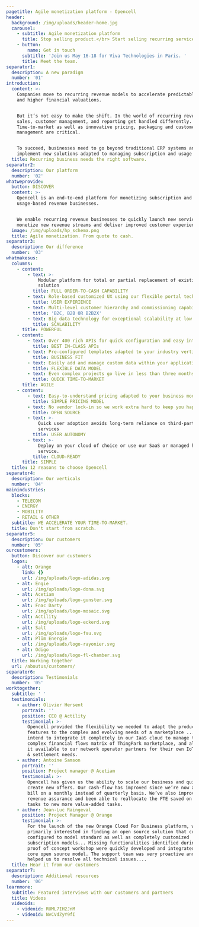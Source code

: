 ```yaml
---
pagetitle: Agile monetization platform - Opencell
header:
  background: /img/uploads/header-home.jpg
  carousel:
    - subtitle: Agile monetization platform
      title: Stop selling product.</br> Start selling recurring services.
    - button:
        name: Get in touch
      subtitle: 'Join us May 16-18 for Viva Technologies in Paris. '
      title: Meet the team.
separator1:
  description: A new paradigm
  number: '01'
introduction:
  content: >-
    Companies move to recurring revenue models to accelerate predictable growth
    and higher financial valuations.


    But it’s not easy to make the shift. In the world of recurring revenue,
    sales, customer management, and reporting get handled differently.
    Time-to-market as well as innovative pricing, packaging and customer
    management are critical.


    To succeed, businesses need to go beyond traditional ERP systems and
    implement new solutions adapted to managing subscription and usage revenue.
  title: Recurring business needs the right software.
separator2:
  description: Our platform
  number: '02'
whatweprovide:
  button: DISCOVER
  content: >-
    Opencell is an end-to-end platform for monetizing subscription and
    usage-based revenue businesses.


    We enable recurring revenue businesses to quickly launch new services, to
    monetize new revenue streams and deliver improved customer experiences.
  image: /img/uploads/hp_schema.png
  title: Agile monetization. From quote to cash.
separator3:
  description: Our difference
  number: '03'
whatmakesus:
  columns:
    - content:
        - text: >-
            Modular platform for total or partial replacement of existing
            solution
          title: FULL ORDER-TO-CASH CAPABILITY
        - text: Role-based customized UX using our flexible portal technology
          title: USER EXPERIENCE
        - text: Multi-level customer hierarchy and commissioning capability
          title: 'B2C, B2B OR B2B2X'
        - text: Big data technology for exceptional scalability at low cost
          title: SCALABILITY
      title: POWERFUL
    - content:
        - text: Over 400 rich APIs for quick configuration and easy integration
          title: BEST IN-CLASS APIs
        - text: Pre-configured templates adapted to your industry vertical
          title: BUSINESS FIT
        - text: Easily add and manage custom data within your application
          title: FLEXIBLE DATA MODEL
        - text: Even complex projects go live in less than three months
          title: QUICK TIME-TO-MARKET
      title: AGILE
    - content:
        - text: Easy-to-understand pricing adapted to your business model
          title: SIMPLE PRICING MODEL
        - text: No vendor lock-in so we work extra hard to keep you happy
          title: OPEN SOURCE
        - text: >-
            Quick user adoption avoids long-term reliance on third-party
            services
          title: USER AUTONOMY
        - text: >-
            Deploy on your cloud of choice or use our SaaS or managed hosting
            service.
          title: CLOUD-READY
      title: SIMPLE
  title: 12 reasons to choose Opencell
separator4:
  description: Our verticals
  number: '04'
mainindustries:
  blocks:
    - TELECOM
    - ENERGY
    - MOBILITY
    - RETAIL & OTHER
  subtitle: WE ACCELERATE YOUR TIME-TO-MARKET.
  title: Don't start from scratch.
separator5:
  description: Our customers
  number: '05'
ourcustomers:
  button: Discover our customers
  logos:
    - alt: Orange
      link: {}
      url: /img/uploads/logo-adidas.svg
    - alt: Engie
      url: /img/uploads/logo-dona.svg
    - alt: Acetiam
      url: /img/uploads/logo-gunster.svg
    - alt: Fnac Darty
      url: /img/uploads/logo-mosaic.svg
    - alt: Actility
      url: /img/uploads/logo-eckerd.svg
    - alt: Salt
      url: /img/uploads/logo-fsu.svg
    - alt: Plüm Energie
      url: /img/uploads/logo-rayonier.svg
    - alt: Odigo
      url: /img/uploads/logo-fl-chamber.svg
  title: Working together
  url: /aboutus/customers/
separator6:
  description: Testimonials
  number: '05'
worktogether:
  subtitle: ' '
  testimonials:
    - author: Olivier Hersent
      portrait: ''
      position: CEO @ Actility
      testimonial: >-
        Opencell provided the flexibility we needed to adapt the product billing
        features to the complex and evolving needs of a marketplace ... We
        intend to integrate it completely in our IaaS cloud to manage the
        complex financial flows matrix of ThingPark marketplace, and also make
        it available to our network operator partners for their own IoT billing
        & settlement needs.
    - author: Antoine Samson
      portrait: ''
      position: Project manager @ Acetiam
      testimonial: >-
        Opencell has given us the ability to scale our business and quickly
        create new offers. Our cash-flow has improved since we’re now able to
        bill on a monthly instead of quarterly basis. We’ve also improved our
        revenue assurance and been able to reallocate the FTE saved on billing
        tasks to new more value-added tasks.
    - author: Jean-Luc Raingeval
      position: Project Manager @ Orange
      testimonial: >-
        For the launch of the new Orange Cloud For Business platform, we were
        primarily interested in finding an open source solution that could be
        configured to model standard as well as completely customized
        subscription models... Missing functionalities identified during the
        proof of concept workshop were quickly developed and integrated into the
        core open source model. The support team was very proactive and quickly
        helped us to resolve all technical issues....
  title: Hear it from our customers
separator7:
  description: Additional resources
  number: '06'
learnmore:
  subtitle: Featured interviews with our customers and partners
  title: Videos
  videoids:
    - videoid: RUML7IH2JnM
    - videoid: NvCVdZyY9fI
---
```


